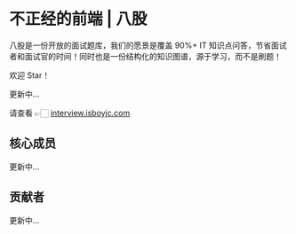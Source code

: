 # 不正经的前端 | 八股

八股是一份开放的面试题库，我们的愿景是覆盖 90%+ IT 知识点问答，节省面试者和面试官的时间！同时也是一份结构化的知识图谱，源于学习，而不是刷题！

欢迎 Star！

更新中...

请查看 👉🏻 [interview.isboyjc.com](https://interview.isboyjc.com)


## 核心成员

更新中...

## 贡献者

更新中...

